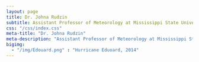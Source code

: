 ```yaml
---
layout: page
title: Dr. Johna Rudzin
subtitle: Assistant Professor of Meteorology at Mississippi State University
css: "/css/index.css"
meta-title: "Dr. Johna Rudzin"
meta-description: "Assistant Professor of Meteorology at Mississippi State University"
bigimg:
  - "/img/Edouard.png" : "Hurricane Eduoard, 2014"
---
```

